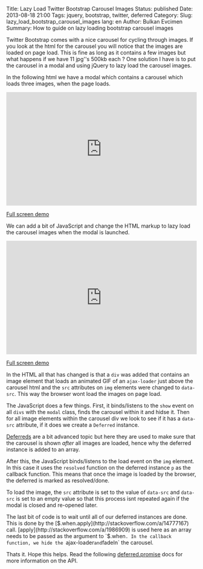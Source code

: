 Title: Lazy Load Twitter Bootstrap Carousel Images
Status: published
Date: 2013-08-18 21:00
Tags: jquery, bootstrap, twitter, deferred
Category: 
Slug: lazy_load_bootstrap_carousel_images
lang: en
Author: Bulkan Evcimen
Summary: How to guide on lazy loading bootstrap carousel images



Twitter Bootstrap comes with a nice carousel for cycling through images. If you look at the html for the carousel you will notice that the images are loaded on page load. This is fine as long as it contains a few images but what happens if we have 11 jpg''s 500kb each ? One solution I have is to put the carousel in a modal and using jQuery to lazy load the carousel images.

In the following html we have a modal which contains a carousel which loads three images, when the page loads.

<iframe width="100%" height="300" src="http://jsfiddle.net/bulkan/gggur/8/embedded/html/" allowfullscreen="allowfullscreen" frameborder="0"></iframe></br>


[Full screen demo](http://jsfiddle.net/bulkan/gggur/8/embedded/result/)

We can add a bit of JavaScript and change the HTML markup to lazy load the carousel images when the modal is launched.

<iframe width="100%" height="300" src="http://jsfiddle.net/bulkan/Kwgrd/30/embedded/html,js/" allowfullscreen="allowfullscreen" frameborder="0"></iframe></br>

[Full screen demo](http://jsfiddle.net/bulkan/Kwgrd/30/embedded/result/)

In the HTML all that has changed is that a `div` was added that contains an image element that loads an animated GIF of an `ajax-loader` just above the carousel html and the `src` attributes on `img` elements were changed to `data-src`. This way the browser wont load the images on page load.

The JavaScript does a few things. First, it binds/listens to the `show` event on all `divs` with the `modal` class, finds the carousel within it and hidse it. Then for all image elements within the carousel div we look to see if it has a `data-src` attribute, if it does we create a `Deferred` instance.

[Deferreds](http://stackoverflow.com/questions/4866721/what-are-deferred-objects) are a bit advanced topic but here they are used to make sure that the carousel is shown _after_ all images are loaded, hence why the deferred instance is added to an array. 

After this, the JavaScript binds/listens to the load event on the `img` element. In this case it uses the `resolved` function on the deferred instance `p` as the callback function. This means that once the image is loaded by the browser, the deferred is marked as resolved/done.

To load the image, the `src` attribute is set to the value of `data-src` and `data-src` is set to an empty value so that this process isnt repeated again if the modal is closed and re-opened later.

The last bit of code is to wait until all of our deferred instances are done. This is done by the [$.when.apply](http://stackoverflow.com/a/14777167) call. [apply](http://stackoverflow.com/a/1986909) is used here as an array needs to be passed as the argument to `$.when`. In the callback function, we hide the `ajax-loader` and `fadeIn` the carousel.

Thats it. Hope this helps. Read the following [deferred.promise](http://api.jquery.com/deferred.promise/) docs for more information on the API.

</br></br>
